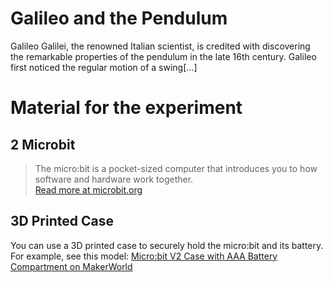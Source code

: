 # Galileo and the Pendulum

Galileo Galilei, the renowned Italian scientist, is credited with discovering the remarkable properties of the pendulum in the late 16th century. Galileo first noticed the regular motion of a swing[...] 

# Material for the experiment

## 2 Microbit

> The micro:bit is a pocket-sized computer that introduces you to how software and hardware work together.  
> [Read more at microbit.org](https://microbit.org/get-started/what-is-the-microbit/)

## 3D Printed Case

You can use a 3D printed case to securely hold the micro:bit and its battery. For example, see this model:
[Micro:bit V2 Case with AAA Battery Compartment on MakerWorld](https://makerworld.com/en/models/657713-micro-bit-v2-case-with-aaa-battery-compartment?from=search#profileId-584816)
